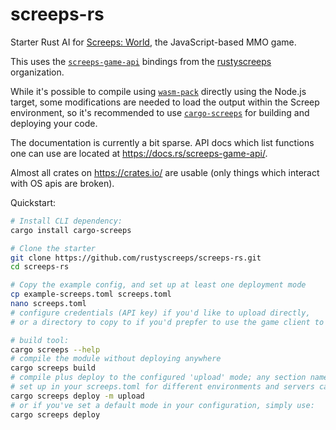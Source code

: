 # screeps-rs

Starter Rust AI for [Screeps: World][screeps], the JavaScript-based MMO game.

This uses the [`screeps-game-api`] bindings from the [rustyscreeps] organization.

While it's possible to compile using [`wasm-pack`] directly using the Node.js target,
some modifications are needed to load the output within the Screep environment, so it's
recommended to use [`cargo-screeps`] for building and deploying your code.

The documentation is currently a bit sparse. API docs which list functions one
can use are located at https://docs.rs/screeps-game-api/.

Almost all crates on https://crates.io/ are usable (only things which interact with OS
apis are broken).

Quickstart:

```sh
# Install CLI dependency:
cargo install cargo-screeps

# Clone the starter
git clone https://github.com/rustyscreeps/screeps-rs.git
cd screeps-rs

# Copy the example config, and set up at least one deployment mode
cp example-screeps.toml screeps.toml
nano screeps.toml
# configure credentials (API key) if you'd like to upload directly,
# or a directory to copy to if you'd prepfer to use the game client to deploy

# build tool:
cargo screeps --help
# compile the module without deploying anywhere
cargo screeps build
# compile plus deploy to the configured 'upload' mode; any section name you
# set up in your screeps.toml for different environments and servers can be used
cargo screeps deploy -m upload
# or if you've set a default mode in your configuration, simply use:
cargo screeps deploy
```

[screeps]: https://screeps.com/
[`wasm-pack`]: https://rustwasm.github.io/wasm-pack/
[`cargo-screeps`]: https://github.com/rustyscreeps/cargo-screeps/
[`screeps-game-api`]: https://github.com/rustyscreeps/screeps-game-api/
[rustyscreeps]: https://github.com/rustyscreeps/
